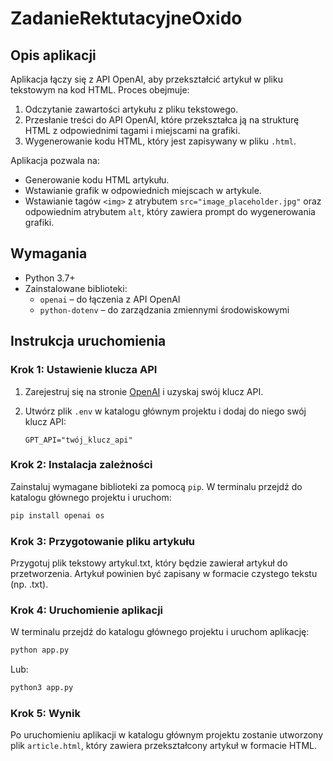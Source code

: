 # ZadanieRektutacyjneOxido

## Opis aplikacji

Aplikacja łączy się z API OpenAI, aby przekształcić artykuł w pliku tekstowym na kod HTML. Proces obejmuje:

1. Odczytanie zawartości artykułu z pliku tekstowego.
2. Przesłanie treści do API OpenAI, które przekształca ją na strukturę HTML z odpowiednimi tagami i miejscami na grafiki.
3. Wygenerowanie kodu HTML, który jest zapisywany w pliku `.html`.

Aplikacja pozwala na:
- Generowanie kodu HTML artykułu.
- Wstawianie grafik w odpowiednich miejscach w artykule.
- Wstawianie tagów `<img>` z atrybutem `src="image_placeholder.jpg"` oraz odpowiednim atrybutem `alt`, który zawiera prompt do wygenerowania grafiki.

## Wymagania

- Python 3.7+
- Zainstalowane biblioteki:
  - `openai` – do łączenia z API OpenAI
  - `python-dotenv` – do zarządzania zmiennymi środowiskowymi

## Instrukcja uruchomienia

### Krok 1: Ustawienie klucza API

1. Zarejestruj się na stronie [OpenAI](https://platform.openai.com/signup) i uzyskaj swój klucz API.
2. Utwórz plik `.env` w katalogu głównym projektu i dodaj do niego swój klucz API:

    ```
    GPT_API="twój_klucz_api"
    ```

### Krok 2: Instalacja zależności

Zainstaluj wymagane biblioteki za pomocą `pip`. W terminalu przejdź do katalogu głównego projektu i uruchom:

```bash
pip install openai os
```

### Krok 3: Przygotowanie pliku artykułu

Przygotuj plik tekstowy artykul.txt, który będzie zawierał artykuł do przetworzenia. Artykuł powinien być zapisany w formacie czystego tekstu (np. .txt).

### Krok 4: Uruchomienie aplikacji

W terminalu przejdź do katalogu głównego projektu i uruchom aplikację:

```bash
python app.py
```

Lub:

```bash 
python3 app.py
```

### Krok 5: Wynik

Po uruchomieniu aplikacji w katalogu głównym projektu zostanie utworzony plik `article.html`, który zawiera przekształcony artykuł w formacie HTML.

